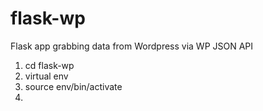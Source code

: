 flask-wp
========

Flask app grabbing data from Wordpress via WP JSON API


1. cd flask-wp
2. virtual env
3. source env/bin/activate
4.
